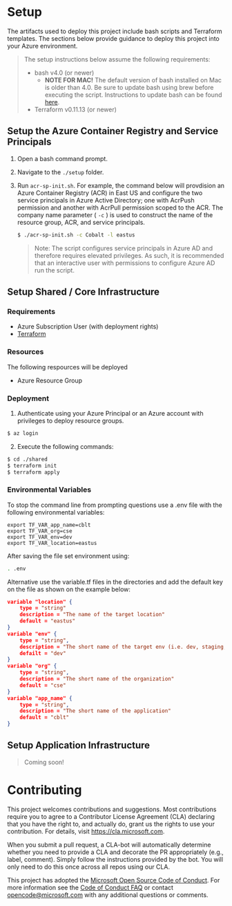 
# Setup

The artifacts used to deploy this project include bash scripts and Terraform templates.  The sections below provide guidance to deploy this project into your Azure environment.

> The setup instructions below assume the following requirements:
> - bash v4.0 (or newer)
>   - **NOTE FOR MAC!** The default version of bash installed on Mac is older than 4.0. Be sure to update bash using brew before executing the script. Instructions to update bash can be found [here](http://macappstore.org/bash/).
> - Terraform v0.11.13 (or newer)


## Setup the Azure Container Registry and Service Principals

1. Open a bash command prompt.
2. Navigate to the `./setup` folder.
3. Run `acr-sp-init.sh`.  For example, the command below will provdision an Azure Container Registry (ACR) in East US and configure the two service principals in Azure Active Directory; one with AcrPush permission and another with AcrPull permission scoped to the ACR.  The company name parameter ( `-c` ) is used to construct the name of the resource group, ACR, and service principals.

    ``` bash
    $ ./acr-sp-init.sh -c Cobalt -l eastus
    ```

    > Note: The script configures service principals in Azure AD and therefore requires elevated privileges.  As such, it is recommended that an interactive user with permissions to configure Azure AD run the script.
    
    
## Setup Shared / Core Infrastructure

### Requirements

- Azure Subscription User (with deployment rights)
- [Terraform](https://www.terraform.io/downloads.html)

### Resources

The following respources will be deployed
- Azure Resource Group

### Deployment

1. Authenticate using your Azure Principal or an Azure account with privileges to deploy resource groups.

``` bash
$ az login
```

2. Execute the following commands:

``` bash
$ cd ./shared
$ terraform init
$ terraform apply
```

### Environmental Variables 

To stop the command line from prompting questions use a .env file with the following environmental variables:

```
export TF_VAR_app_name=cblt
export TF_VAR_org=cse
export TF_VAR_env=dev
export TF_VAR_location=eastus
```

After saving the file set environment using:

``` bash
. .env
```

Alternative use the variable.tf files in the directories and add the default key on the file as shown on the example below:

``` json
variable "location" {
    type = "string"
    description = "The name of the target location"
    default = "eastus"
}
variable "env" {
    type = "string",
    description = "The short name of the target env (i.e. dev, staging, or prod)"
    defailt = "dev"
}
variable "org" {
    type = "string",
    description = "The short name of the organization"
    default = "cse"
}
variable "app_name" {
    type = "string",
    description = "The short name of the application"
    default = "cblt"
}

```

## Setup Application Infrastructure

> Coming soon!


# Contributing

This project welcomes contributions and suggestions.  Most contributions require you to agree to a
Contributor License Agreement (CLA) declaring that you have the right to, and actually do, grant us
the rights to use your contribution. For details, visit https://cla.microsoft.com.

When you submit a pull request, a CLA-bot will automatically determine whether you need to provide
a CLA and decorate the PR appropriately (e.g., label, comment). Simply follow the instructions
provided by the bot. You will only need to do this once across all repos using our CLA.

This project has adopted the [Microsoft Open Source Code of Conduct](https://opensource.microsoft.com/codeofconduct/).
For more information see the [Code of Conduct FAQ](https://opensource.microsoft.com/codeofconduct/faq/) or
contact [opencode@microsoft.com](mailto:opencode@microsoft.com) with any additional questions or comments.